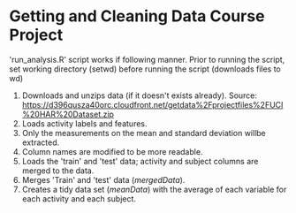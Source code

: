 # Getting and Cleaning Data Course Project

'run_analysis.R' script works if following manner. Prior to running the script, set working directory (setwd) before running the script (downloads files to wd)

1. Downloads and unzips data (if it doesn't exists already). Source: https://d396qusza40orc.cloudfront.net/getdata%2Fprojectfiles%2FUCI%20HAR%20Dataset.zip
2. Loads activity labels and features.
3. Only the measurements on the mean and standard deviation willbe extracted.
4. Column names are modified to be more readable.
5. Loads the 'train' and 'test' data; activity and subject columns are merged to the data.
6. Merges 'Train' and 'test' data (_mergedData_).
7. Creates a tidy data set (_meanData_) with the average of each variable for each activity and each subject.

